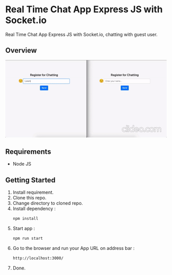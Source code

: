 # Real Time Chat App Express JS with Socket.io
Real Time Chat App Express JS with Socket.io, chatting with guest user.

## Overview
![Overview](https://raw.githubusercontent.com/rafifirmansyah/real-time-chat-app-expressjs-socketio/main/overview.gif)
<br>

## Requirements
* Node JS

## Getting Started
1. Install requirement.
2. Clone this repo.
3. Change directory to cloned repo.
4. Install dependency :
    ```bash
    npm install
    ```
5. Start app :
    ```bash
    npm run start
    ```
6. Go to the browser and run your App URL on address bar :
    ```bash
    http://localhost:3000/
    ```
7. Done.
